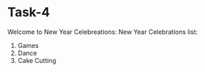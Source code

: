# Task-4
Welcome to New Year Celebreations:
New Year Celebrations list:
1. Games
2. Dance
3. Cake Cutting
